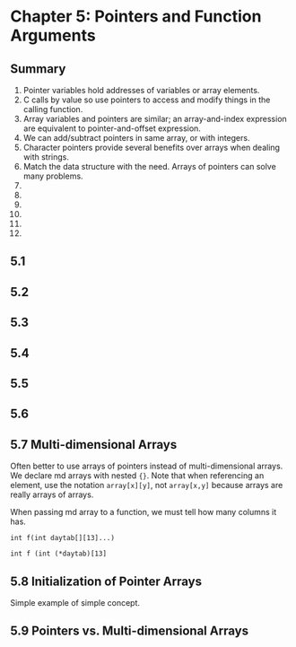 # Chapter 5: Pointers and Function Arguments

## Summary
1. Pointer variables hold addresses of variables or array elements.
2. C calls by value so use pointers to access and modify things in the calling function.
3. Array variables and pointers are similar; an array-and-index expression are equivalent to pointer-and-offset expression.
4. We can add/subtract pointers in same array, or with integers.
5. Character pointers provide several benefits over arrays when dealing with strings.
6. Match the data structure with the need. Arrays of pointers can solve many
   problems.
7. 
8. 
9. 
10. 
11. 
12. 


## 5.1


## 5.2


## 5.3


## 5.4


## 5.5


## 5.6


## 5.7 Multi-dimensional Arrays
Often better to use arrays of pointers instead of multi-dimensional arrays.
We declare md arrays with nested `{}`.
Note that when referencing an element, use the notation `array[x][y]`, not
`array[x,y]` because arrays are really arrays of arrays.

When passing md array to a function, we must tell how many columns it has.

    int f(int daytab[][13]...)

    int f (int (*daytab)[13]


## 5.8 Initialization of Pointer Arrays
Simple example of simple concept.


## 5.9 Pointers vs. Multi-dimensional Arrays
